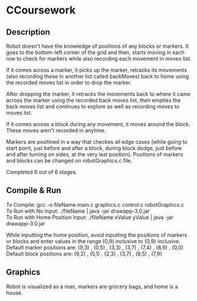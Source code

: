 # CCoursework
## Description
Robot doesn't have the knowledge of positions of any blocks or markers. It goes to the bottom-left corner of the grid and then, starts moving in each row to check for markers while also recording each movement in moves list.

If it comes across a marker, it picks up the marker, retracks its movements (also recording these in another list called backMoves) back to home using the recorded moves list in order to drop the marker.

After dropping the marker, it retracks the movements back to where it came across the marker using the recorded back moves list, then empties the back moves list and continues to explore as well as recording moves to moves list.    

If it comes across a block during any movement, it moves around the block. These moves aren't recorded in anytime.  

Markers are positined in a way that checkes all edge cases (while going to start point, just before and after a block, during block dodge, just before and after turning on sides, at the very last position). Positions of markers and blocks can be changed on robotGraphics.c file.

Completed 6 out of 6 stages. 
## Compile & Run
To Compile: gcc -o fileName main.c graphics.c control.c robotGraphics.c      
To Run with No Input: ./fileName | java -jar drawapp-3.0.jar     
To Run with Home Position Input: ./fileName xValue yValue | java -jar drawapp-3.0.jar        

While inputting the home position, avoid inputting the positions of markers or blocks and enter values in the range (0,9) inclusive to (0,9) inclusive.  
Default marker positions are: (9,3) , (0,5) , (3,3) , (3,7) , (7,4) , (8,9) , (0,0)   
Default block positions are: (9,2) , (5,1) , (2,3) , (3,7) , (8,5) , (7,9)
## Graphics 
Robot is visualized as a man, markers are grocery bags, and home is a house.
